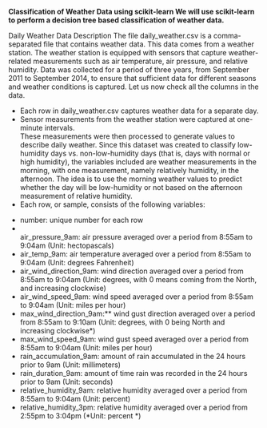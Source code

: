 <b><p>Classification of Weather Data using scikit-learn
We will use scikit-learn to perform a decision tree based classification of weather data.
</p></b>

Daily Weather Data Description
The file daily_weather.csv is a comma-separated file that contains weather data. This data comes from a
weather station. The weather station is equipped with sensors that capture weather-related measurements
such as air temperature, air pressure, and relative humidity. Data was collected for a period of three years,
from September 2011 to September 2014, to ensure that sufficient data for different seasons and weather
conditions is captured.
Let us now check all the columns in the data.
<ul>
<li>Each row in daily_weather.csv captures weather data for a separate day.</li>
<li>Sensor measurements from the weather station were captured at one-minute intervals.</li>
These measurements were then processed to generate values to describe daily weather. Since this dataset
was created to classify low-humidity days vs. non-low-humidity days (that is, days with normal or
high humidity), the variables included are weather measurements in the morning, with one
measurement, namely relatively humidity, in the afternoon. The idea is to use the morning weather 
values to predict whether the day will be low-humidity or not based on the afternoon measurement
of relative humidity.
<li>Each row, or sample, consists of the following variables:</li></ul>
<ul><li> number: unique number for each row </li>
<li></li>air_pressure_9am: air pressure averaged over a period from 8:55am to 9:04am (Unit:
hectopascals)</li>
<li>air_temp_9am: air temperature averaged over a period from 8:55am to 9:04am (Unit:
degrees Fahrenheit)</li>
<li>air_wind_direction_9am: wind direction averaged over a period from 8:55am to 9:04am
(Unit: degrees, with 0 means coming from the North, and increasing clockwise)</li>
<li>air_wind_speed_9am: wind speed averaged over a period from 8:55am to 9:04am (Unit:
miles per hour)</li>
<li> max_wind_direction_9am:** wind gust direction averaged over a period from 8:55am to
9:10am (Unit: degrees, with 0 being North and increasing clockwise*)</li>
<li> max_wind_speed_9am: wind gust speed averaged over a period from 8:55am to 9:04am
(Unit: miles per hour)</li>
<li> rain_accumulation_9am: amount of rain accumulated in the 24 hours prior to 9am (Unit:
millimeters)</li>
<li>rain_duration_9am: amount of time rain was recorded in the 24 hours prior to 9am (Unit:
seconds)</li>
<li>relative_humidity_9am: relative humidity averaged over a period from 8:55am to 9:04am
(Unit: percent)</li>
<li>relative_humidity_3pm: relative humidity averaged over a period from 2:55pm to 3:04pm
(*Unit: percent *)</li></ul>

